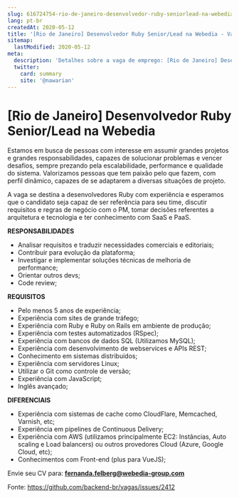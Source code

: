 ```yaml
---
slug: 616724754-rio-de-janeiro-desenvolvedor-ruby-seniorlead-na-webedia
lang: pt-br
createdAt: 2020-05-12
title: '[Rio de Janeiro] Desenvolvedor Ruby Senior/Lead na Webedia - Vaga de Emprego'
sitemap:
  lastModified: 2020-05-12
meta:
  description: 'Detalhes sobre a vaga de emprego: [Rio de Janeiro] Desenvolvedor Ruby Senior/Lead na Webedia'
  twitter:
    card: summary
    site: '@nawarian'
---
```


# [Rio de Janeiro] Desenvolvedor Ruby Senior/Lead na Webedia

Estamos em busca de pessoas com interesse em assumir grandes projetos e grandes
responsabilidades, capazes de solucionar problemas e vencer desafios, sempre prezando
pela escalabilidade, performance e qualidade do sistema. Valorizamos pessoas que tem
paixão pelo que fazem, com perfil dinâmico, capazes de se adaptarem a diversas situações
de projeto.

A vaga se destina a desenvolvedores Ruby com experiência e esperamos que o candidato
seja capaz de ser referência para seu time, discutir requisitos e regras de negócio com o
PM, tomar decisões referentes a arquitetura e tecnologia e ter conhecimento com SaaS e
PaaS.

**RESPONSABILIDADES**

- Analisar requisitos e traduzir necessidades comerciais e editoriais;
- Contribuir para evolução da plataforma;
- Investigar e implementar soluções técnicas de melhoria de performance;
- Orientar outros devs;
- Code review;

**REQUISITOS**

- Pelo menos 5 anos de experiência;
- Experiência com sites de grande tráfego;
- Experiência com Ruby e Ruby on Rails em ambiente de produção;
- Experiência com testes automatizados (RSpec);
- Experiência com bancos de dados SQL (Utilizamos MySQL);
- Experiência com desenvolvimento de webservices e APIs REST;
- Conhecimento em sistemas distribuídos;
- Experiência com servidores Linux;
- Utilizar o Git como controle de versão;
- Experiência com JavaScript;
- Inglês avançado;

**DIFERENCIAIS**

- Experiência com sistemas de cache como CloudFlare, Memcached, Varnish, etc;
- Experiência em pipelines de Continuous Delivery;
- Experiência com AWS (utilizamos principalmente EC2: Instâncias, Auto scaling e Load balancers) ou outros provedores Cloud (Azure, Google Cloud, etc);
- Conhecimentos com Front-end (plus para VueJS);

Envie seu CV para:
**fernanda.felberg@webedia-group.com**

Fonte: https://github.com/backend-br/vagas/issues/2412